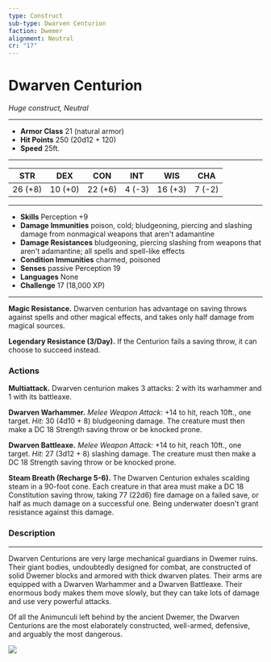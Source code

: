 ```yaml
---
type: Construct
sub-type: Dwarven Centurion
faction: Dwemer
alignment: Neutral
cr: "17"
---
```

# Dwarven Centurion
*Huge construct, Neutral*
___
- **Armor Class** 21 (natural armor)
- **Hit Points** 250 (20d12 + 120)
- **Speed** 25ft.
___
|STR|DEX|CON|INT|WIS|CHA|
|:---:|:---:|:---:|:---:|:---:|:---:|
|26 (+8)|10 (+0)|22 (+6)|4 (-3)|16 (+3)|7 (-2)|
___
- **Skills** Perception +9
- **Damage Immunities** poison, cold; bludgeoning, piercing and slashing damage from nonmagical weapons that aren't adamantine
- **Damage Resistances** bludgeoning, piercing slashing from weapons that aren't adamantine; all spells and spell-like effects
- **Condition Immunities** charmed, poisoned
- **Senses** passive Perception 19
- **Languages** None
- **Challenge** 17 (18,000 XP)
___
**Magic Resistance.** Dwarven centurion has advantage on saving throws against spells and other magical effects, and takes only half damage from magical sources.

**Legendary Resistance (3/Day).** If the Centurion fails a saving throw, it can choose to succeed instead.

### Actions
**Multiattack.** Dwarven centurion makes 3 attacks: 2 with its warhammer and 1 with its battleaxe.

**Dwarven Warhammer.** *Melee Weapon Attack:* +14 to hit, reach 10ft., one target. *Hit:* 30 (4d10 + 8) bludgeoning damage. The creature must then make a DC 18 Strength saving throw or be knocked prone.

**Dwarven Battleaxe.** *Melee Weapon Attack:* +14 to hit, reach 10ft., one target. *Hit:* 27 (3d12 + 8) slashing damage. The creature must then make a DC 18 Strength saving throw or be knocked prone.

**Steam Breath (Recharge 5-6).** The Dwarven Centurion exhales scalding steam in a 90-foot cone. Each creature in that area must make a DC 18 Constitution saving throw, taking 77 (22d6) fire damage on a failed save, or half as much damage on a successful one. Being underwater doesn't grant resistance against this damage.

### Description
---
Dwarven Centurions are very large mechanical guardians in Dwemer ruins. Their giant bodies, undoubtedly designed for combat, are constructed of solid Dwemer blocks and armored with thick dwarven plates. Their arms are equipped with a Dwarven Warhammer and a Dwarven Battleaxe. Their enormous body makes them move slowly, but they can take lots of damage and use very powerful attacks.

Of all the Animunculi left behind by the ancient Dwemer, the Dwarven Centurions are the most elaborately constructed, well-armed, defensive, and arguably the most dangerous.

<img src='http://vignette4.wikia.nocookie.net/elderscrolls/images/7/7d/Dwarven_Centurion_2.jpg/revision/latest/scale-to-width-down/2000?cb=20131112045936' />